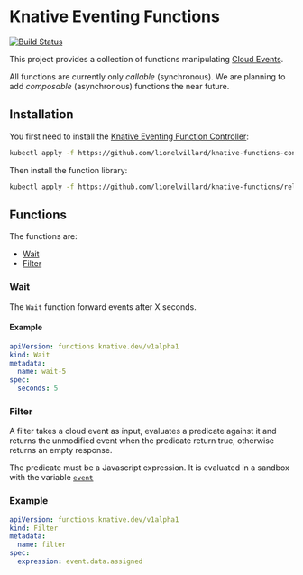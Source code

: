 # Knative Eventing Functions
[![Build Status](https://travis-ci.org/lionelvillard/knative-functions.svg?branch=master)](https://travis-ci.org/lionelvillard/knative-functions)

This project provides a collection of functions manipulating [Cloud Events](https://cloudevents.io).

All functions are currently only _callable_ (synchronous). We are planning to add _composable_ (asynchronous) functions
the near future.


## Installation

You first need to install the [Knative Eventing Function Controller](https://github.com/lionelvillard/knative-functions-controller):

```sh
kubectl apply -f https://github.com/lionelvillard/knative-functions-controller/releases/download/v0.1.2/function.yaml
```

Then install the function library:

```sh
kubectl apply -f https://github.com/lionelvillard/knative-functions/releases/download/v0.2.0/functions.yaml
```

## Functions

The functions are:

- [Wait](#wait)
- [Filter](#filter)
<!--
- [Transformer](#transformer)
- [Switch](#switch) (both [standalone](#standalone-1) and [dispatch](#dispatch-1) modes)
-->

### Wait

The `Wait` function forward events after X seconds.

#### Example

```yaml
apiVersion: functions.knative.dev/v1alpha1
kind: Wait
metadata:
  name: wait-5
spec:
  seconds: 5
```

### Filter

A filter takes a cloud event as input, evaluates a predicate against it and returns the
unmodified event when the predicate return true, otherwise returns an empty response.

The predicate must be a Javascript expression. It is evaluated in a sandbox with the variable [`event`](https://github.com/cloudevents/spec/blob/v1.0/json-format.md)

### Example

```yaml
apiVersion: functions.knative.dev/v1alpha1
kind: Filter
metadata:
  name: filter
spec:
  expression: event.data.assigned
```

<!--

## Transformer

A transformer takes a cloud event as input, transforms the data and returns a cloud event with the data transformed.

### Environment Variables

- `TRANSFORMER`: a function taking an `event` and returning data.
- all environment variables are made available to the `TRANSFORMER` function

#### Knative Serving Example (node.js)

```yaml
apiVersion: serving.knative.dev/v1alpha1
kind: Service
metadata:
  name: step1
spec:
  template:
    spec:
      containers:
      - image:  villardl/transformer-nodejs
        env:
        - name: TRANSFORMER
          value: |
            event => ({
              sequence: event.data.Sequence,
              message: `${event.data.Message} - Handled by ${env.STEP}`
            })
        - name: STEP
          value: step1
```

`TRANSFORMER` must be a function taking one event and
returning data.

## Switch

The Switch function takes one switch expression and a list of case values. The switch function returns an event when the expression matches a case value AND the URL path matches the case number.

### Standalone

#### Knative Serving Example (node.js)

```yaml
apiVersion: serving.knative.dev/v1alpha1
kind: Service
metadata:
  name: switch
spec:
  template:
    spec:
      containers:
      - image:  villardl/switcher-nodejs
        env:
        - name: EXPRESSION
          value: event.data.assigned
        - name: CASES
          value: '["true", "false"]'
```

Deploy and test it using curl:

```sh
curl -X POST http://switch.default.demo.us-s
outh.containers.appdomain.cloud/0 -H "content-type:application/json" -d '{"data":{"assigned":"true"}}'
```

produces `{"data":{"assigned":"true"}}`

```sh
curl -X POST http://switch.default.demo.us-s
outh.containers.appdomain.cloud/1 -H "content-type:application/json" -d '{"data":{"assigned":"true"}}'
```

produces nothing, as expected.

### Dispatch

#### Installation

```sh
kone apply -f ./switch-dispatcher/config/
```

#### Example

```yaml
apiVersion: function.knative.dev/v1alpha1
kind: Switch
metadata:
  name: switch-data-assigned
spec:
  language: nodejs
  expression: event.data.assigned
  cases:
    - true
    - false
```
-->
